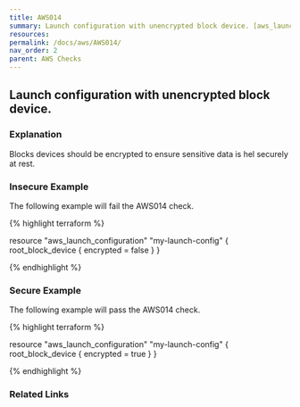 ```yaml
---
title: AWS014
summary: Launch configuration with unencrypted block device. [aws_launch_configuration] 
resources: 
permalink: /docs/aws/AWS014/
nav_order: 2
parent: AWS Checks
---
```


## Launch configuration with unencrypted block device.

### Explanation


Blocks devices should be encrypted to ensure sensitive data is hel securely at rest.



### Insecure Example

The following example will fail the AWS014 check.

{% highlight terraform %}

resource "aws_launch_configuration" "my-launch-config" {
	root_block_device {
		encrypted = false
	}
}

{% endhighlight %}



### Secure Example

The following example will pass the AWS014 check.

{% highlight terraform %}

resource "aws_launch_configuration" "my-launch-config" {
	root_block_device {
		encrypted = true
	}
}

{% endhighlight %}


### Related Links


